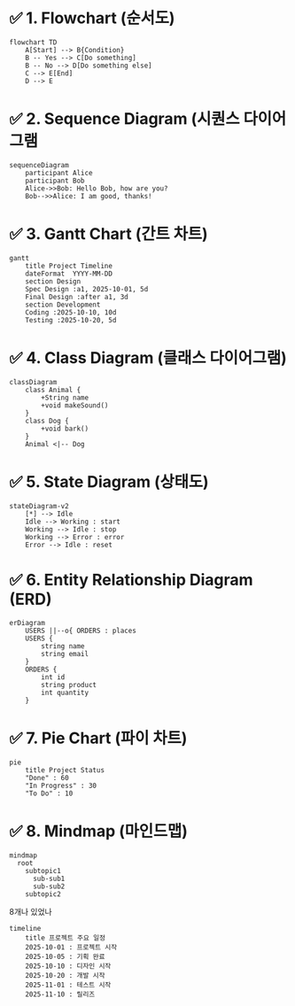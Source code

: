 # ✅ 1. Flowchart (순서도)
```mermaid
flowchart TD
    A[Start] --> B{Condition}
    B -- Yes --> C[Do something]
    B -- No --> D[Do something else]
    C --> E[End]
    D --> E
```

# ✅ 2. Sequence Diagram (시퀀스 다이어그램
```mermaid
sequenceDiagram
    participant Alice
    participant Bob
    Alice->>Bob: Hello Bob, how are you?
    Bob-->>Alice: I am good, thanks!
```

# ✅ 3. Gantt Chart (간트 차트)
```mermaid
gantt
    title Project Timeline
    dateFormat  YYYY-MM-DD
    section Design
    Spec Design :a1, 2025-10-01, 5d
    Final Design :after a1, 3d
    section Development
    Coding :2025-10-10, 10d
    Testing :2025-10-20, 5d
```

# ✅ 4. Class Diagram (클래스 다이어그램)
```mermaid
classDiagram
    class Animal {
        +String name
        +void makeSound()
    }
    class Dog {
        +void bark()
    }
    Animal <|-- Dog
```

# ✅ 5. State Diagram (상태도)
```mermaid
stateDiagram-v2
    [*] --> Idle
    Idle --> Working : start
    Working --> Idle : stop
    Working --> Error : error
    Error --> Idle : reset
```

# ✅ 6. Entity Relationship Diagram (ERD)
```mermaid
erDiagram
    USERS ||--o{ ORDERS : places
    USERS {
        string name
        string email
    }
    ORDERS {
        int id
        string product
        int quantity
    }
```

# ✅ 7. Pie Chart (파이 차트)
```mermaid
pie
    title Project Status
    "Done" : 60
    "In Progress" : 30
    "To Do" : 10
```

# ✅ 8. Mindmap (마인드맵)
```mermaid
mindmap
  root
    subtopic1
      sub-sub1
      sub-sub2
    subtopic2
```

8개나 있었나


```mermaid
timeline
    title 프로젝트 주요 일정
    2025-10-01 : 프로젝트 시작
    2025-10-05 : 기획 완료
    2025-10-10 : 디자인 시작
    2025-10-20 : 개발 시작
    2025-11-01 : 테스트 시작
    2025-11-10 : 릴리즈
```
